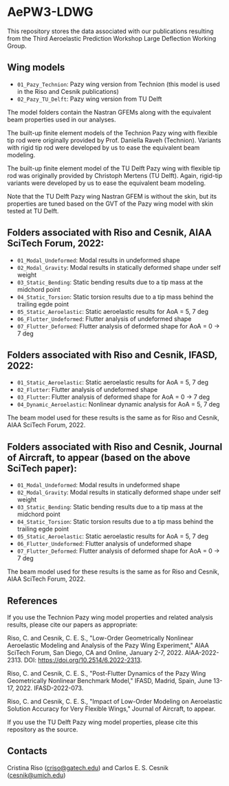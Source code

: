 # AePW3-LDWG

This repository stores the data associated with our publications resulting from the Third Aeroelastic Prediction Workshop Large Deflection Working Group.

## Wing models

* `01_Pazy_Technion`: Pazy wing version from Technion (this model is used in the Riso and Cesnik publications)
* `02_Pazy_TU_Delft`: Pazy wing version from TU Delft     

The model folders contain the Nastran GFEMs along with the equivalent beam properties used in our analyses.

The built-up finite element models of the Technion Pazy wing with flexible tip rod were originally provided by Prof. Daniella Raveh (Technion). Variants with rigid tip rod were developed by us to ease the equivalent beam modeling.

The built-up finite element model of the TU Delft Pazy wing with flexible tip rod was originally provided by Christoph Mertens (TU Delft). Again, rigid-tip variants were developed by us to ease the equivalent beam modeling.

Note that the TU Delft Pazy wing Nastran GFEM is without the skin, but its properties are tuned based on the GVT of the Pazy wing model with skin tested at TU Delft. 

## Folders associated with Riso and Cesnik, AIAA SciTech Forum, 2022:

* `01_Modal_Undeformed`: Modal results in undeformed shape 
* `02_Modal_Gravity`: Modal results in statically deformed shape under self weight 
* `03_Static_Bending`: Static bending results due to a tip mass at the midchord point 
* `04_Static_Torsion`: Static torsion results due to a tip mass behind the trailing egde point 
* `05_Static_Aeroelastic`: Static aeroelastic results for AoA = 5, 7 deg
* `06_Flutter_Undeformed`: Flutter analysis of undeformed shape 
* `07_Flutter_Deformed`: Flutter analysis of deformed shape for AoA = 0 -> 7 deg

## Folders associated with Riso and Cesnik, IFASD, 2022:

* `01_Static_Aeroelastic`: Static aeroelastic results for AoA = 5, 7 deg
* `02_Flutter`: Flutter analysis of undeformed shape 
* `03_Flutter`: Flutter analysis of deformed shape for AoA = 0 -> 7 deg
* `04_Dynamic_Aeroelastic`: Nonlinear dynamic analysis for AoA = 5, 7 deg

The beam model used for these results is the same as for Riso and Cesnik, AIAA SciTech Forum, 2022.

## Folders associated with Riso and Cesnik, Journal of Aircraft, to appear (based on the above SciTech paper):

* `01_Modal_Undeformed`: Modal results in undeformed shape 
* `02_Modal_Gravity`: Modal results in statically deformed shape under self weight 
* `03_Static_Bending`: Static bending results due to a tip mass at the midchord point 
* `04_Static_Torsion`: Static torsion results due to a tip mass behind the trailing egde point 
* `05_Static_Aeroelastic`: Static aeroelastic results for AoA = 5, 7 deg
* `06_Flutter_Undeformed`: Flutter analysis of undeformed shape 
* `07_Flutter_Deformed`: Flutter analysis of deformed shape for AoA = 0 -> 7 deg

The beam model used for these results is the same as for Riso and Cesnik, AIAA SciTech Forum, 2022.

## References 

If you use the Technion Pazy wing model properties and related analysis results, please cite our papers as appropriate:

Riso, C. and Cesnik, C. E. S., "Low-Order Geometrically Nonlinear Aeroelastic Modeling and Analysis of the Pazy Wing Experiment," AIAA SciTech Forum, San Diego, CA and Online, January 2-7, 2022. AIAA-2022-2313. DOI: https://doi.org/10.2514/6.2022-2313. 

Riso, C. and Cesnik, C. E. S., "Post-Flutter Dynamics of the Pazy Wing Geometrically Nonlinear Benchmark Model," IFASD, Madrid, Spain, June 13-17, 2022. IFASD-2022-073. 

Riso, C. and Cesnik, C. E. S., "Impact of Low-Order Modeling on Aeroelastic Solution Accuracy for Very Flexible Wings," Journal of Aircraft, to appear. 

If you use the TU Delft Pazy wing model properties, please cite this repository as the source.

## Contacts 

Cristina Riso (criso@gatech.edu) and Carlos E. S. Cesnik (cesnik@umich.edu)
